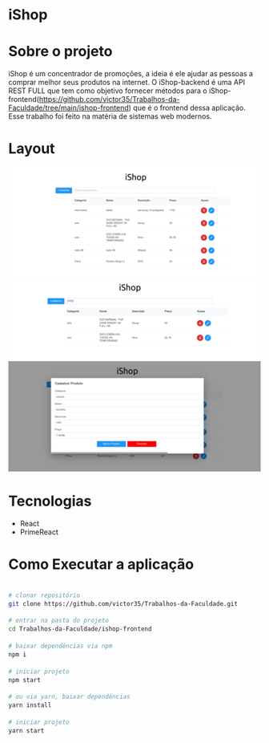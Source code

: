 # iShop

# Sobre o projeto
iShop é um concentrador de promoções, a ideia é ele ajudar as pessoas a comprar melhor seus produtos na internet. O iShop-backend é uma API REST FULL
que tem como objetivo fornecer métodos para o 
iShop-frontend(https://github.com/victor35/Trabalhos-da-Faculdade/tree/main/ishop-frontend) que é o frontend dessa aplicação. 
Esse trabalho foi feito na matéria de sistemas web modernos.

# Layout
![Tela 1](https://github.com/victor35/Trabalhos-da-Faculdade/blob/main/assets/sistemas-web-modernos-tela-1.png)
![Tela 2](https://github.com/victor35/Trabalhos-da-Faculdade/blob/main/assets/sistemas-web-modernos-tela-2.png)
![Tela 3](https://github.com/victor35/Trabalhos-da-Faculdade/blob/main/assets/sistemas-web-modernos-tela-3.png)

# Tecnologias
- React
- PrimeReact

# Como Executar a aplicação
```bash

# clonar repositório
git clone https://github.com/victor35/Trabalhos-da-Faculdade.git

# entrar na pasta do projeto
cd Trabalhos-da-Faculdade/ishop-frontend

# baixar dependências via npm
npm i

# iniciar projeto
npm start 

# ou via yarn, baixar dependências
yarn install

# iniciar projeto
yarn start

```
